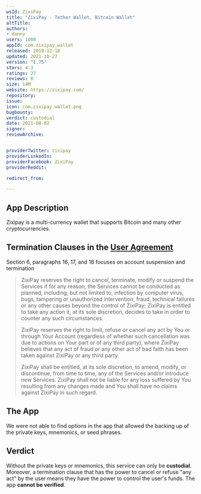 ```yaml
---
wsId: ZixiPay
title: "ZixiPay - Tether Wallet, Bitcoin Wallet"
altTitle: 
authors:
- danny
users: 1000
appId: com.zixipay.wallet
released: 2019-12-18
updated: 2021-10-27
version: "1.75"
stars: 4.3
ratings: 27
reviews: 8
size: 14M
website: https://zixipay.com/
repository: 
issue: 
icon: com.zixipay.wallet.png
bugbounty: 
verdict: custodial
date: 2021-08-02
signer: 
reviewArchive:


providerTwitter: zixipay
providerLinkedIn: 
providerFacebook: ZixiPay
providerReddit: 

redirect_from:

---
```



## App Description

Zixipay is a multi-currency wallet that supports Bitcoin and many other cryptocurrencies.

## Termination Clauses in the [User Agreement](https://zixipay.com/agreement)

Section 6, paragraphs 16, 17, and 18 focuses on account suspension and termination

> ZixiPay reserves the right to cancel, terminate, modify or suspend the Services if for any reason, the Services cannot be conducted as planned, including, but not limited to, infection by computer virus, bugs, tampering or unauthorized intervention, fraud, technical failures or any other causes beyond the control of ZixiPay; ZixiPay is entitled to take any action it, at its sole discretion, decides to take in order to counter any such circumstances.
>
> ZixiPay reserves the right to limit, refuse or cancel any act by You or through Your Account (regardless of whether such cancellation was due to actions on Your part or of any third party), where ZixiPay believes that any act of fraud or any other act of bad faith has been taken against ZixiPay or any third party.
>
> ZixiPay shall be entitled, at its sole discretion, to amend, modify, or discontinue, from time to time, any of the Services and/or introduce new Services. ZixiPay shall not be liable for any loss suffered by You resulting from any changes made and You shall have no claims against ZixiPay in such regard.

## The App

We were not able to find options in the app that allowed the backing up of the private keys, mnemonics, or seed phrases. 

## Verdict

Without the private keys or mnemonics, this service can only be **custodial**. Moreover, a termination clause that has the power to cancel or refuse "any act" by the user means they have the power to control the user's funds. The app **cannot be verified**.